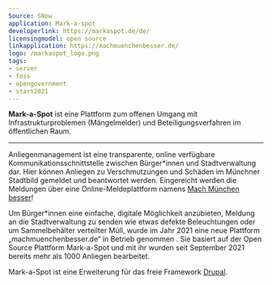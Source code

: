 ```yaml
---
Source: SNow
application: Mark-a-spot
developerlink: https://markaspot.de/de/
licensingmodel: open source
linkapplication: https://machmuenchenbesser.de/
logo: /markaspot_logo.png
tags:
- server
- foss
- opengovernment
- start2021
---
```


__Mark-a-Spot__ ist eine Plattform zum offenen Umgang mit Infrastrukturproblemen (Mängelmelder) und Beteiligungsverfahren im öffentlichen Raum.

---

Anliegenmanagement ist eine transparente, online verfügbare Kommunikationsschnittstelle zwischen Bürger*innen und Stadtverwaltung dar. Hier können Anliegen zu Verschmutzungen und Schäden im Münchner Stadtbild gemeldet und beantwortet werden. Eingereicht werden die Meldungen über eine Online-Meldeplattform namens [Mach München besser](https://machmuenchenbesser.de)!

Um Bürger*innen eine einfache, digitale Möglichkeit anzubieten, Meldung an die Stadtverwaltung zu senden wie etwas defekte Beleuchtungen oder um Sammelbehälter verteilter Müll, wurde im Jahr 2021 eine neue Plattform „machmuenchenbesser.de“  in Betrieb genommen . Sie basiert auf der Open Source Plattform Mark-a-Spot  und mit ihr wurden seit September 2021 bereits mehr als 1000 Anliegen bearbeitet.

Mark-a-Spot ist eine Erweiterung für das freie Framework [Drupal](drupal).
